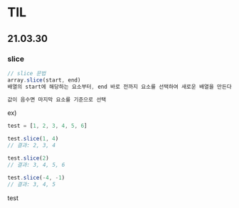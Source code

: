 # TIL

## 21.03.30

### slice

```javascript
// slice 문법
array.slice(start, end)
배열의 start에 해당하는 요소부터, end 바로 전까지 요소를 선택하여 새로운 배열을 만든다.

값이 음수면 마지막 요소를 기준으로 선택
```



ex)

```javascript
test = [1, 2, 3, 4, 5, 6]

test.slice(1, 4)
// 결과: 2, 3, 4

test.slice(2)
// 결과: 3, 4, 5, 6

test.slice(-4, -1)
// 결과: 3, 4, 5
```



test
